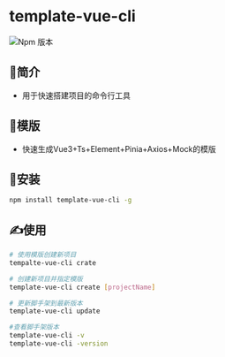# template-vue-cli
![Npm 版本](https://img.shields.io/badge/template-cli_v0.0.1-green)

## 📖简介
- 用于快速搭建项目的命令行工具

## 📓模版
- 快速生成Vue3+Ts+Element+Pinia+Axios+Mock的模版
  
## 🔖安装

```bash
npm install template-vue-cli -g
```

## ✍️使用

```bash
# 使用模版创建新项目
tempalte-vue-cli crate

# 创建新项目并指定模版
template-vue-cli create [projectName]

# 更新脚手架到最新版本
template-vue-cli update

#查看脚手架版本
template-vue-cli -v
template-vue-cli -version
```